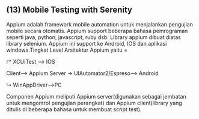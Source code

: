 <h2>(13) Mobile Testing with Serenity</h2>

Appium adalah framework mobile automation untuk menjalankan pengujian mobile secara otomatis. Appium support beberapa bahasa pemrograman seperti java, python, javascript, ruby dsb. Library appium dibuat diatas library selenium. Appium ini support ke Android, IOS dan aplikasi windows.Tingkat Level Arsitektur Appium yaitu =
<p>                        &#8625; XCUITest --> IOS</p> 
<p>Client--> Appium Server &rarr; UIAutomator2/Espreso--> Android</p> 
                        <p>&#8627; WinAppDriver-->PC</p> 

Componen Appium meliputi Appium server(digunakan sebagai jembatan untuk mengontrol pengujian perangkat) dan Appium client(library yang ditulis di beberapa bahasa untuk membuat script test). 
